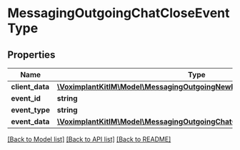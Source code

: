 # MessagingOutgoingChatCloseEventType

## Properties
Name | Type | Description | Notes
------------ | ------------- | ------------- | -------------
**client_data** | [**\VoximplantKitIM\Model\MessagingOutgoingNewMessageEventTypeClientData**](MessagingOutgoingNewMessageEventTypeClientData.md) |  | 
**event_id** | **string** |  | 
**event_type** | **string** |  | 
**event_data** | [**\VoximplantKitIM\Model\MessagingOutgoingChatCloseEventTypeEventData**](MessagingOutgoingChatCloseEventTypeEventData.md) |  | 

[[Back to Model list]](../README.md#documentation-for-models) [[Back to API list]](../README.md#documentation-for-api-endpoints) [[Back to README]](../README.md)


